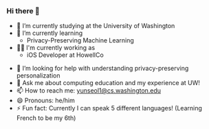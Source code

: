 ### Hi there 👋

<!-- **LucasL53/LucasL53** is a ✨ _special_ ✨ repository because its `README.md` (this file) appears on your GitHub profile.

Here are some ideas to get you started:
 -->
- 🔭 I’m currently studying at the University of Washington
- 🌱 I’m currently learning
  * Privacy-Preserving Machine Learning
- 🧑‍🏫 I'm currently working as
  * iOS Developer at HowellCo
<!-- - 👯 I’m looking to collaborate on ... -->
- 🤔 I’m looking for help with understanding privacy-preserving personalization
- 💬 Ask me about computing education and my experience at UW!
- 📫 How to reach me: yunseol1@cs.washington.edu
- 😄 Pronouns: he/him
- ⚡ Fun fact: Currently I can speak 5 different languages! (Learning French to be my 6th)

